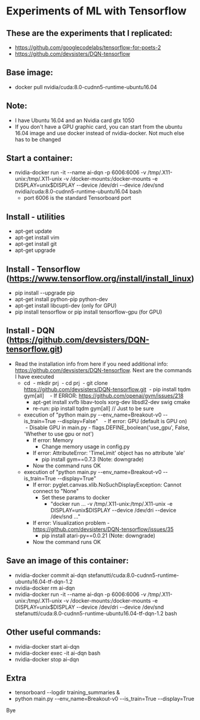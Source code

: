 # Experiments of ML with Tensorflow

## These are the experiments that I replicated:

- https://github.com/googlecodelabs/tensorflow-for-poets-2
- https://github.com/devsisters/DQN-tensorflow

## Base image:
- docker pull nvidia/cuda:8.0-cudnn5-runtime-ubuntu16.04

## Note:
- I have Ubuntu 16.04 and an Nvidia card gtx 1050
- If you don't have a GPU graphic card, you can start from the ubuntu 16.04 image and use docker instead of nvidia-docker. Not much else has to be changed

## Start a container:
- nvidia-docker run -it --name ai-dqn -p 6006:6006 -v /tmp/.X11-unix:/tmp/.X11-unix -v /docker-mounts:/docker-mounts -e DISPLAY=unix$DISPLAY --device /dev/dri --device /dev/snd nvidia/cuda:8.0-cudnn5-runtime-ubuntu16.04 bash
  - port 6006 is the standard Tensorboard port

## Install - utilities
- apt-get update
- apt-get install vim
- apt-get install git
- apt-get upgrade

## Install - Tensorflow (https://www.tensorflow.org/install/install_linux)
- pip install --upgrade pip
- apt-get install python-pip python-dev
- apt-get install libcupti-dev (only for GPU)
- pip install tensorflow or pip install tensorflow-gpu (for GPU)

## Install - DQN (https://github.com/devsisters/DQN-tensorflow.git)
- Read the installation info from here if you need additional info: https://github.com/devsisters/DQN-tensorflow. Next are the commands I have executed
  - cd
  - mkdir prj
  - cd prj
  - git clone https://github.com/devsisters/DQN-tensorflow.git
  - pip install tqdm gym[all]
    - If ERROR: https://github.com/openai/gym/issues/218
      - apt-get install xvfb libav-tools xorg-dev libsdl2-dev swig cmake
      - re-run: pip install tqdm gym[all] // Just to be sure
  - execution of "python main.py --env_name=Breakout-v0 --is_train=True --display=False"
    - If error: GPU (default is GPU on)
      - Disable GPU in main.py
        - flags.DEFINE_boolean('use_gpu', False, 'Whether to use gpu or not')
    - If error: Memory
      - Change memory usage in config.py
    - If error: AttributeError: 'TimeLimit' object has no attribute 'ale'
      - pip install gym==0.7.3 (Note: downgrade)
    - Now the command runs OK
  - execution of "python main.py --env_name=Breakout-v0 --is_train=True --display=True"
    - If error: pyglet.canvas.xlib.NoSuchDisplayException: Cannot connect to "None"
      - Set these params to docker
        - "docker run ... -v /tmp/.X11-unix:/tmp/.X11-unix -e DISPLAY=unix$DISPLAY --device /dev/dri --device /dev/snd ..."
    - If error: Visualization problem - https://github.com/devsisters/DQN-tensorflow/issues/35
      - pip install atari-py==0.0.21 (Note: downgrade)
    - Now the command runs OK

## Save an image of this container:
- nvidia-docker commit ai-dqn stefanutti/cuda:8.0-cudnn5-runtime-ubuntu16.04-tf-dqn-1.2
- nvidia-docker rm ai-dqn
- nvidia-docker run -it --name ai-dqn -p 6006:6006 -v /tmp/.X11-unix:/tmp/.X11-unix -v /docker-mounts:/docker-mounts -e DISPLAY=unix$DISPLAY --device /dev/dri --device /dev/snd stefanutti/cuda:8.0-cudnn5-runtime-ubuntu16.04-tf-dqn-1.2 bash

## Other useful commands:
- nvidia-docker start ai-dqn
- nvidia-docker exec -it ai-dqn bash
- nvidia-docker stop ai-dqn

## Extra
- tensorboard --logdir training_summaries &
- python main.py --env_name=Breakout-v0 --is_train=True --display=True

Bye
